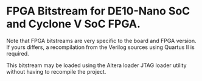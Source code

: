# FPGA Bitstream for DE10-Nano SoC and Cyclone V SoC FPGA.
Note that FPGA bitstreams are very specific to the board and FPGA version. If yours differs, a recompilation from the Verilog sources using Quartus II is required.

This bitstream may be loaded using the Altera loader JTAG loader utility without having to recompile the project.
